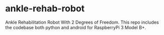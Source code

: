 # ankle-rehab-robot
Ankle Rehabilitation Robot With 2 Degrees of Freedom. This repo includes the codebase both python and android for RaspberryPi 3 Model B+. 
